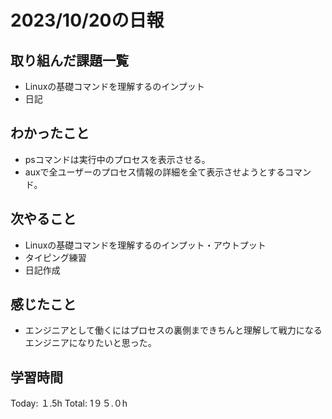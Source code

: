 # 2023/10/20の日報
## 取り組んだ課題一覧
*  Linuxの基礎コマンドを理解するのインプット
*  日記
## わかったこと
* psコマンドは実行中のプロセスを表示させる。
* auxで全ユーザーのプロセス情報の詳細を全て表示させようとするコマンド。
## 次やること
*  Linuxの基礎コマンドを理解するのインプット・アウトプット 
*  タイピング練習
*  日記作成
## 感じたこと
* エンジニアとして働くにはプロセスの裏側まできちんと理解して戦力になるエンジニアになりたいと思った。
## 学習時間
Today: １.5h
Total: 1９５.０h
